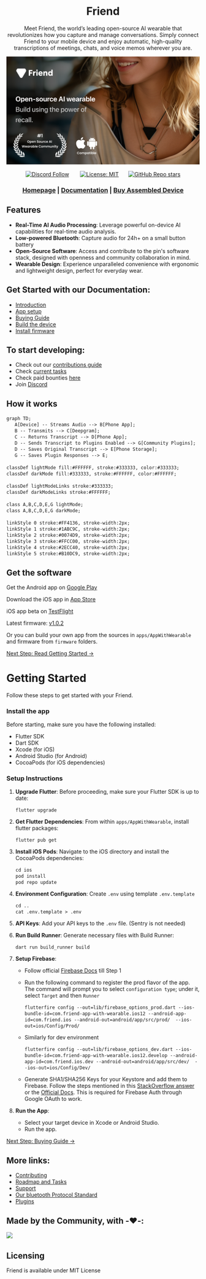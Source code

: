<div align="center">

# **Friend**

Meet Friend, the world’s leading open-source AI wearable that revolutionizes how you capture and manage conversations. Simply connect Friend to your mobile device and enjoy automatic, high-quality transcriptions of meetings, chats, and voice memos wherever you are.

![Friend Image](/docs/images/friend_banner.png)

[![Discord Follow](https://dcbadge.vercel.app/api/server/ZutWMTJnwA?style=flat)](https://discord.gg/ZutWMTJnwA) &ensp;&ensp;&ensp;
[![License: MIT](https://img.shields.io/badge/License-MIT-yellow.svg)](https://opensource.org/licenses/MIT)&ensp;&ensp;&ensp;
[![GitHub Repo stars](https://img.shields.io/github/stars/BasedHardware/Friend)](https://github.com/BasedHardware/Friend)

<h3>

[Homepage](https://basedhardware.com/) | [Documentation](https://docs.basedhardware.com/) | [Buy Assembled Device](https://basedhardware.com)

</h3>

</div>

## Features

- **Real-Time AI Audio Processing**: Leverage powerful on-device AI capabilities for real-time audio analysis.
- **Low-powered Bluetooth**: Capture audio for 24h+ on a small button battery
- **Open-Source Software**: Access and contribute to the pin's software stack, designed with openness and community collaboration in mind.
- **Wearable Design**: Experience unparalleled convenience with ergonomic and lightweight design, perfect for everyday wear.

## Get Started with our Documentation:

- [Introduction](https://docs.basedhardware.com/)
- [App setup](https://docs.basedhardware.com/get_started/Setup/)
- [Buying Guide](https://docs.basedhardware.com/assembly/Buying_Guide/)
- [Build the device](https://docs.basedhardware.com/assembly/Build_the_device/)
- [Install firmware](https://docs.basedhardware.com/assembly/Install_firmware/)

## To start developing:

* Check out our [contributions guide](https://docs.basedhardware.com/developer/Contribution/) 
* Check [current tasks](https://github.com/BasedHardware/Friend/issues)
* Check paid bounties [here](https://github.com/BasedHardware/Friend/issues?q=is:open+is:issue+label:%22Paid+Bounty+%F0%9F%92%B0%22)
* Join [Discord](https://discord.gg/ZutWMTJnwA)


## How it works

```mermaid
graph TD;
   A[Device] -- Streams Audio --> B[Phone App];
   B -- Transmits --> C[Deepgram];
   C -- Returns Transcript --> D[Phone App];
   D -- Sends Transcript to Plugins Enabled --> G[Community Plugins];
   D -- Saves Original Transcript --> E[Phone Storage];
   G -- Saves Plugin Responses --> E;

classDef lightMode fill:#FFFFFF, stroke:#333333, color:#333333;
classDef darkMode fill:#333333, stroke:#FFFFFF, color:#FFFFFF;

classDef lightModeLinks stroke:#333333;
classDef darkModeLinks stroke:#FFFFFF;

class A,B,C,D,E,G lightMode;
class A,B,C,D,E,G darkMode;

linkStyle 0 stroke:#FF4136, stroke-width:2px;
linkStyle 1 stroke:#1ABC9C, stroke-width:2px;
linkStyle 2 stroke:#0074D9, stroke-width:2px;
linkStyle 3 stroke:#FFCC00, stroke-width:2px;
linkStyle 4 stroke:#2ECC40, stroke-width:2px;
linkStyle 5 stroke:#B10DC9, stroke-width:2px;

```

## Get the software

Get the Android app on [Google Play](https://play.google.com/store/apps/details?id=com.friend.ios)

Download the iOS app in [App Store](https://apps.apple.com/us/app/friend-ai-wearable/id6502156163)

iOS app beta on [TestFlight](https://testflight.apple.com/join/Ie8VQ847)

Latest firmware: [v1.0.2](https://github.com/BasedHardware/Friend/releases/download/v1.0.2-Firmware/friend-firmware.uf2)

Or you can build your own app from the sources in `apps/AppWithWearable` and firmware from `firmware` folders.

[Next Step: Read Getting Started →](https://docs.basedhardware.com/get_started/Setup/)

# Getting Started

Follow these steps to get started with your Friend.

### Install the app

Before starting, make sure you have the following installed:

- Flutter SDK
- Dart SDK
- Xcode (for iOS)
- Android Studio (for Android)
- CocoaPods (for iOS dependencies)

### Setup Instructions

1. **Upgrade Flutter**:
   Before proceeding, make sure your Flutter SDK is up to date:
    ```
    flutter upgrade
    ```

2. **Get Flutter Dependencies**:
   From within `apps/AppWithWearable`, install flutter packages:
    ```
    flutter pub get
    ```

3. **Install iOS Pods**:
   Navigate to the iOS directory and install the CocoaPods dependencies:
    ```
    cd ios
    pod install
    pod repo update
    ```

4. **Environment Configuration**:
   Create `.env` using template `.env.template`
    ```
    cd ..
    cat .env.template > .env
    ```

5. **API Keys**:
   Add your API keys to the `.env` file. (Sentry is not needed)

6. **Run Build Runner**:
   Generate necessary files with Build Runner:
    ```
    dart run build_runner build
    ```

7. **Setup Firebase**:
   - Follow official [Firebase Docs](https://firebase.google.com/docs/flutter/setup) till Step 1
   - Run the following command to register the prod flavor of the app. The command will prompt you to select `configuration type`; under it, select `Target` and then `Runner`

      ```
      flutterfire config --out=lib/firebase_options_prod.dart --ios-bundle-id=com.friend-app-with-wearable.ios12 --android-app-id=com.friend.ios --android-out=android/app/src/prod/  --ios-out=ios/Config/Prod/
      ```
   - Similarly for dev environment

      ```
      flutterfire config --out=lib/firebase_options_dev.dart --ios-bundle-id=com.friend-app-with-wearable.ios12.develop --android-app-id=com.friend.ios.dev --android-out=android/app/src/dev/  --ios-out=ios/Config/Dev/
      ```
   - Generate SHA1/SHA256 Keys for your Keystore and add them to Firebase. Follow the steps mentioned in this [StackOverflow answer](https://stackoverflow.com/a/56091158) or the [Official Docs](https://support.google.com/firebase/answer/9137403?hl=en). This is required for Firebase Auth through Google OAuth to work.


8. **Run the App**:
    - Select your target device in Xcode or Android Studio.
    - Run the app.

[Next Step: Buying Guide →](https://docs.basedhardware.com/assembly/Buying_Guide/)

## More links:

- [Contributing](https://docs.basedhardware.com/developer/Contribution/)
- [Roadmap and Tasks](https://github.com/BasedHardware/Friend/issues)
- [Support](https://docs.basedhardware.com/info/Support/)
- [Our bluetooth Protocol Standard](https://docs.basedhardware.com/developer/Protocol/)
- [Plugins](https://docs.basedhardware.com/developer/Plugins/)

## Made by the Community, with -❤️-:

<a href="https://github.com/BasedHardware/Friend/graphs/contributors">
  <img src="https://contrib.rocks/image?repo=BasedHardware/Friend" />
</a>

## Licensing

Friend is available under MIT License
